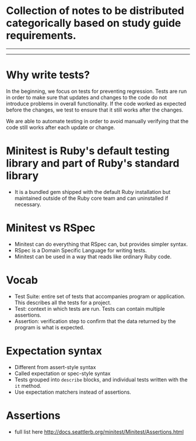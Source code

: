 # Collection of notes to be distributed categorically based on study guide requirements. 

---
---

# Why write tests?

In the beginning, we focus on tests for preventing regression. Tests are run in order to make sure that updates and changes to the code do not introduce problems in overall functionality. If the code worked as expected before the changes, we test to ensure that it still works after the changes. 

We are able to automate testing in order to avoid manually verifying that the code still works after each update or change. 


# Minitest is Ruby's default testing library and part of Ruby's standard library
  - It is a bundled gem shipped with the default Ruby installation but maintained outside of the Ruby core team and can uninstalled if necessary.


# Minitest vs RSpec

  - Minitest can do everything that RSpec can, but provides simpler syntax.
  - RSpec is a Domain Specific Language for writing tests.
  - Minitest can be used in a way that reads like ordinary Ruby code.

# Vocab 

  - Test Suite: entire set of tests that accompanies program or application. This describes all the tests for a project.
  - Test: context in which tests are run. Tests can contain multiple assertions.
  - Assertion: verification step to confirm that the data returned by the program is what is expected.

# Expectation syntax

  - Different from assert-style syntax 
  - Called expectation or spec-style syntax
  - Tests grouped into `describe` blocks, and individual tests written with the `it` method.
  - Use expectation matchers instead of assertions. 


# Assertions

  - full list here http://docs.seattlerb.org/minitest/Minitest/Assertions.html


